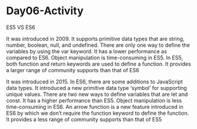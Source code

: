 # Day06-Activity

ES5 VS ES6

It was introduced in 2009. It supports primitive data types that are string, number, boolean, null, and undefined. There are only one way to define the variables by using the var keyword. It has a lower performance as compared to ES6. Object manipulation is time-consuming in ES5. In ES5, both function and return keywords are used to define a function. It provides a larger range of community supports than that of ES6

It was introduced in 2015. In ES6, there are some additions to JavaScript data types. It introduced a new primitive data type ‘symbol’ for supporting unique values. There are two new ways to define variables that are let and const. It has a higher performance than ES5. Object manipulation is less time-consuming in ES6. An arrow function is a new feature introduced in ES6 by which we don’t require the function keyword to define the function. It provides a less range of community supports than that of ES5
